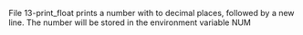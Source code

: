 File 13-print_float prints a number with to decimal places, followed by a new line. The number will be stored in the environment variable NUM

